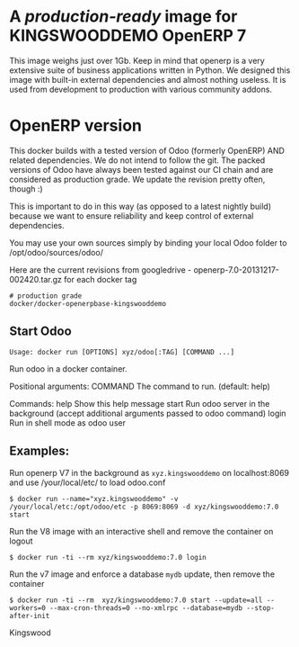 A *production-ready* image for KINGSWOODDEMO OpenERP 7 
===================================================

This image weighs just over 1Gb. Keep in mind that openerp is a very extensive suite of business applications written in Python. We designed this image with built-in external dependencies and almost nothing useless. It is used from development to production with various community addons. 

OpenERP version
============

This docker builds with a tested version of Odoo (formerly OpenERP) AND related dependencies. We do not intend to follow the git. The packed versions of Odoo have always been tested against our CI chain and are considered as production grade. We update the revision pretty often, though :)

This is important to do in this way (as opposed to a latest nightly build) because we want to ensure reliability and keep control of external dependencies.

You may use your own sources simply by binding your local Odoo folder to /opt/odoo/sources/odoo/

Here are the current revisions from  googledrive - openerp-7.0-20131217-002420.tar.gz  for each docker tag

    # production grade
    docker/docker-openerpbase-kingswooddemo   

Start Odoo
----------

`Usage: docker run [OPTIONS] xyz/odoo[:TAG] [COMMAND ...]`

Run odoo in a docker container.

Positional arguments:
  COMMAND          The command to run. (default: help)

Commands:
  help             Show this help message
  start            Run odoo server in the background (accept additional arguments passed to odoo command)
  login            Run in shell mode as odoo user

Examples:
----------
  
  Run openerp V7 in the background as `xyz.kingswooddemo` on localhost:8069 and use /your/local/etc/ to load odoo.conf

	$ docker run --name="xyz.kingswooddemo" -v /your/local/etc:/opt/odoo/etc -p 8069:8069 -d xyz/kingswooddemo:7.0 start

  Run the V8 image with an interactive shell and remove the container on logout

  	$ docker run -ti --rm xyz/kingswooddemo:7.0 login

  Run the v7 image and enforce a database `mydb` update, then remove the container

	$ docker run -ti --rm  xyz/kingswooddemo:7.0 start --update=all --workers=0 --max-cron-threads=0 --no-xmlrpc --database=mydb --stop-after-init

Kingswood
